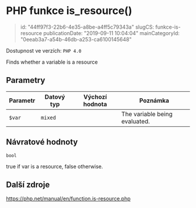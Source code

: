 PHP funkce is_resource()
================================

> id: "44ff97f3-22b6-4e35-a8be-a4ff5c79343a"
> slugCS: funkce-is-resource
> publicationDate: "2019-09-11 10:04:04"
> mainCategoryId: "0eeab3a7-a54b-46db-a253-ca6100145648"

Dostupnost ve verzích: `PHP 4.0`

Finds whether a variable is a resource


Parametry
--------------

| Parametr | Datový typ | Výchozí hodnota | Poznámka |
|-----|-----|-----|-----|
| `$var` | `mixed` |  | The variable being evaluated. |


Návratové hodnoty
----------------

`bool`

true if var is a resource,
false otherwise.

Další zdroje
------------

https://php.net/manual/en/function.is-resource.php
